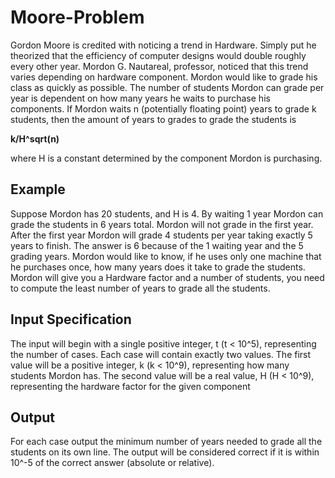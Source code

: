 # Moore-Problem
Gordon Moore is credited with noticing a trend in Hardware. Simply put he theorized that the 
efficiency of computer designs would double roughly every other year. 
Mordon G. Nautareal, professor, noticed that this trend varies depending on hardware component. 
Mordon would like to grade his class as quickly as possible. The number of students Mordon can grade
per year is dependent on how many years he waits to purchase his components. If Mordon waits n 
(potentially floating point) years to grade k students, then the amount of years to grades to grade the 
students is 

**k/H^sqrt(n)**

where H is a constant determined by the component Mordon is purchasing.
## Example
Suppose Mordon has 20 students, and H is 4. By waiting 1 year Mordon can grade the students in 6 
years total. Mordon will not grade in the first year. After the first year Mordon will grade 4 students per
year taking exactly 5 years to finish. The answer is 6 because of the 1 waiting year and the 5 grading years.
Mordon would like to know, if he uses only one machine that he purchases once, how many years does 
it take to grade the students.
Mordon will give you a Hardware factor and a number of students, you need to compute the least 
number of years to grade all the students. 
## Input Specification
The input will begin with a single positive integer, t (t < 10^5), representing the number of cases. Each 
case will contain exactly two values. The first value will be a positive integer, 
k (k < 10^9), representing how many students Mordon has. The second value will be a real value, H (H < 10^9), representing the 
hardware factor for the given component
## Output
For each case output the minimum number of years needed to grade all the students on its own line. 
The output will be considered correct if it is within 10^-5 of the correct answer (absolute or relative).

